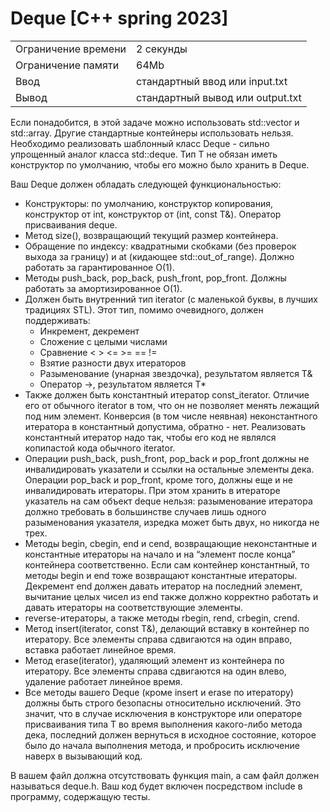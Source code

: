 # Deque [C++ spring 2023]

|   |   |
|---|---|
| Ограничение времени	| 2 секунды| 
| Ограничение памяти	| 64Mb| 
| Ввод	| стандартный ввод или input.txt| 
| Вывод	| стандартный вывод или output.txt| 

Если понадобится, в этой задаче можно использовать std::vector и std::array. Другие стандартные контейнеры использовать нельзя. Необходимо реализовать шаблонный класс Deque<T> - сильно упрощенный аналог класса std::deque<T>. Тип T не обязан иметь конструктор по умолчанию, чтобы его можно было хранить в Deque.

Ваш Deque должен обладать следующей функциональностью:

* Конструкторы: по умолчанию, конструктор копирования, конструктор от int, конструктор от (int, const T&). Оператор присваивания deque.
* Метод size(), возвращающий текущий размер контейнера.
* Обращение по индексу: квадратными скобками (без проверок выхода за границу) и at (кидающее std::out_of_range). Должно работать за гарантированное O(1).
* Методы push_back, pop_back, push_front, pop_front. Должны работать за амортизированное O(1).
* Должен быть внутренний тип iterator (с маленькой буквы, в лучших традициях STL). Этот тип, помимо очевидного, должен поддерживать:
  - Инкремент, декремент
  - Сложение с целыми числами
  - Сравнение < > <= >= == !=
  - Взятие разности двух итераторов
  - Разыменование (унарная звездочка), результатом является T&
  - Оператор ->, результатом является T*
* Также должен быть константный итератор const_iterator. Отличие его от обычного iterator в том, что он не позволяет менять лежащий под ним элемент. Конверсия (в том числе неявная) неконстантного итератора в константный допустима, обратно - нет. Реализовать константный итератор надо так, чтобы его код не являлся копипастой кода обычного iterator.
* Операции push_back, push_front, pop_back и pop_front должны не инвалидировать указатели и ссылки на остальные элементы дека. Операции pop_back и pop_front, кроме того, должны еще и не инвалидировать итераторы. При этом хранить в итераторе указатель на сам объект deque нельзя: разыменование итератора должно требовать в большинстве случаев лишь одного разыменования указателя, изредка может быть двух, но никогда не трех.
* Методы begin, cbegin, end и cend, возвращающие неконстантные и константные итераторы на начало и на “элемент после конца” контейнера соответственно. Если сам контейнер константный, то методы begin и end тоже возвращают константные итераторы. Декремент end должен давать итератор на последний элемент, вычитание целых чисел из end также должно корректно работать и давать итераторы на соответствующие элементы.
* reverse-итераторы, а также методы rbegin, rend, crbegin, crend.
* Метод insert(iterator, const T&), делающий вставку в контейнер по итератору. Все элементы справа сдвигаются на один вправо, вставка работает линейное время.
* Метод erase(iterator), удаляющий элемент из контейнера по итератору. Все элементы справа сдвигаются на один влево, удаление работает линейное время.
* Все методы вашего Deque (кроме insert и erase по итератору) должны быть строго безопасны относительно исключений. Это значит, что в случае исключения в конструкторе или операторе присваивания типа T во время выполнения какого-либо метода дека, последний должен вернуться в исходное состояние, которое было до начала выполнения метода, и пробросить исключение наверх в вызывающий код.


В вашем файл должна отсутствовать функция main, а сам файл должен называться deque.h. Ваш код будет включен посредством include в программу, содержащую тесты.

